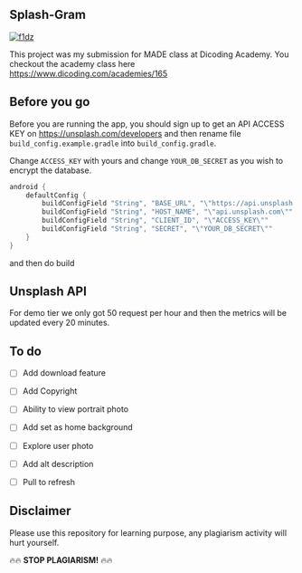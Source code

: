 ## Splash-Gram

[![f1dz](https://circleci.com/gh/f1dz/Splash-Gram.svg?style=svg)](https://circleci.com/gh/f1dz/Splash-Gram)


This project was my submission for MADE class at Dicoding Academy.
You checkout the academy class here https://www.dicoding.com/academies/165

## Before you go
Before you are running the app, you should sign up to get an API ACCESS KEY on https://unsplash.com/developers and then rename file ```build_config.example.gradle``` into ```build_config.gradle```.

Change ```ACCESS_KEY``` with yours and change ```YOUR_DB_SECRET``` as you wish to encrypt the database.
```gradle
android {
    defaultConfig {
        buildConfigField "String", "BASE_URL", "\"https://api.unsplash.com/\""
        buildConfigField "String", "HOST_NAME", "\"api.unsplash.com\""
        buildConfigField "String", "CLIENT_ID", "\"ACCESS_KEY\""
        buildConfigField "String", "SECRET", "\"YOUR_DB_SECRET\""
    }
}
```
and then do build

## Unsplash API
For demo tier we only got 50 request per hour and then the metrics will be updated every 20 minutes.

## To do
- [ ] Add download feature
- [ ] Add Copyright
- [ ] Ability to view portrait photo
- [ ] Add set as home background
- [ ] Explore user photo
- [ ] Add alt description
- [ ] Pull to refresh


## Disclaimer
Please use this repository for learning purpose, any plagiarism activity will hurt yourself. 

🔥🔥 **STOP PLAGIARISM!** 🔥🔥
